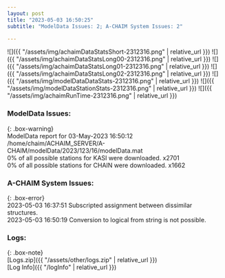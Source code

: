 ```yaml
---
layout: post
title: "2023-05-03 16:50:25"
subtitle: "ModelData Issues: 2; A-CHAIM System Issues: 2"

---
```


![]({{ "/assets/img/achaimDataStatsShort-2312316.png" | relative_url }})
![]({{ "/assets/img/achaimDataStatsLong00-2312316.png" | relative_url }})
![]({{ "/assets/img/achaimDataStatsLong01-2312316.png" | relative_url }})
![]({{ "/assets/img/achaimDataStatsLong02-2312316.png" | relative_url }})
![]({{ "/assets/img/modelDataDataStats-2312316.png" | relative_url }})
![]({{ "/assets/img/modelDataStationStats-2312316.png" | relative_url }})
![]({{ "/assets/img/achaimRunTime-2312316.png" | relative_url }})


### ModelData Issues:  
  
{: .box-warning}  
 ModelData report for 03-May-2023 16:50:12   
 /home/chaim/ACHAIM_SERVER/A-CHAIM/modelData/2023/123/16/modelData.mat   
 0% of all possible stations for KASI were downloaded. x2701   
 0% of all possible stations for CHAIN were downloaded. x1662   
  
### A-CHAIM System Issues:  
  
{: .box-error}  
2023-05-03 16:37:51 Subscripted assignment between dissimilar structures.  
2023-05-03 16:50:19 Conversion to logical from string is not possible.  

### Logs:  
  
{: .box-note}  
[Logs.zip]({{ "/assets/other/logs.zip" | relative_url }})  
[Log Info]({{ "/logInfo" | relative_url }})  
